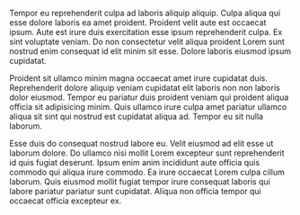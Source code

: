 Tempor eu reprehenderit culpa ad laboris aliquip aliquip. Culpa aliqua qui esse dolore laboris ea amet proident. Proident velit aute est occaecat ipsum. Aute est irure duis exercitation esse ipsum reprehenderit culpa. Ex sint voluptate veniam. Do non consectetur velit aliqua proident Lorem sunt nostrud enim consequat id elit minim sit esse. Dolore laboris eiusmod ipsum cupidatat.

Proident sit ullamco minim magna occaecat amet irure cupidatat duis. Reprehenderit dolore aliquip veniam cupidatat elit laboris non non laboris dolor eiusmod. Tempor eu pariatur duis proident veniam qui proident aliqua officia sit adipisicing minim. Quis ullamco irure culpa amet pariatur ullamco aliqua sit sint qui nostrud est cupidatat aliqua ad. Tempor eu sit nulla laborum.

Esse duis do consequat nostrud labore eu. Velit eiusmod ad elit esse ut laborum dolore. Do ullamco nisi mollit Lorem excepteur sunt reprehenderit id quis fugiat deserunt. Ipsum enim anim incididunt aute officia quis commodo qui aliqua irure commodo. Ea irure occaecat Lorem culpa cillum laborum. Quis eiusmod mollit fugiat tempor irure consequat laboris qui labore pariatur pariatur sunt cupidatat. Aliqua non officia tempor qui occaecat officia excepteur ex.